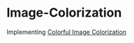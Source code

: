 # Image-Colorization
Implementing <a href="https://arxiv.org/abs/1603.08511">Colorful Image Colorization</a>

